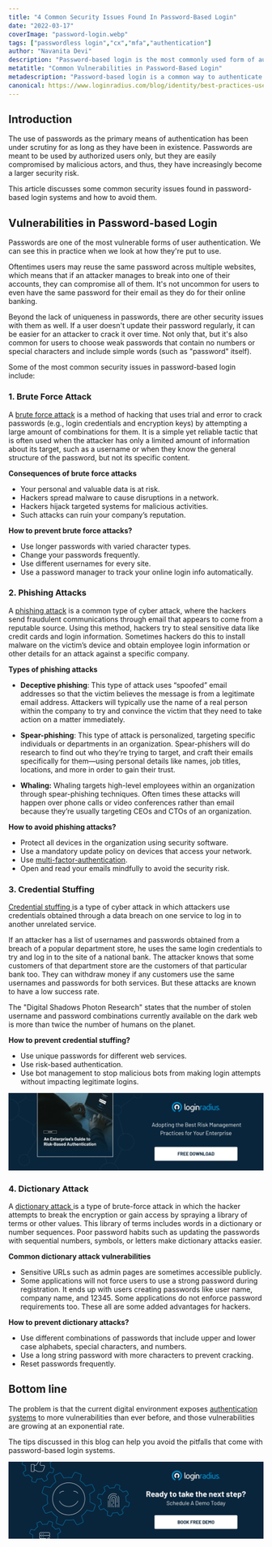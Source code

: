```yaml
---
title: "4 Common Security Issues Found In Password-Based Login"
date: "2022-03-17"
coverImage: "password-login.webp"
tags: ["passwordless login","cx","mfa","authentication"]
author: "Navanita Devi"
description: "Password-based login is the most commonly used form of authentication, but it's not always the most secure. This blog covers some of the common security issues found in password-based login systems and how to avoid them."
metatitle: "Common Vulnerabilities in Password-Based Login"
metadescription: "Password-based login is a common way to authenticate to a system, but it doesn't always offer strong security. Learn some tips to avoid the vulnerabilities."
canonical: https://www.loginradius.com/blog/identity/best-practices-username-password-authentication/
---
```

## Introduction  

The use of passwords as the primary means of authentication has been under scrutiny for as long as they have been in existence. Passwords are meant to be used by authorized users only, but they are easily compromised by malicious actors, and thus, they have increasingly become a larger security risk.

This article discusses some common security issues found in password-based login systems and how to avoid them.

## Vulnerabilities in Password-based Login

Passwords are one of the most vulnerable forms of user authentication. We can see this in practice when we look at how they're put to use. 

Oftentimes users may reuse the same password across multiple websites, which means that if an attacker manages to break into one of their accounts, they can compromise all of them. It's not uncommon for users to even have the same password for their email as they do for their online banking.

Beyond the lack of uniqueness in passwords, there are other security issues with them as well. If a user doesn't update their password regularly, it can be easier for an attacker to crack it over time. Not only that, but it's also common for users to choose weak passwords that contain no numbers or special characters and include simple words (such as "password" itself).

Some of the most common security issues in password-based login include:

### 1. Brute Force Attack

A [brute force attack](https://www.loginradius.com/blog/identity/brute-force-lockout/) is a method of hacking that uses trial and error to crack passwords (e.g., login credentials and encryption keys) by attempting a large amount of combinations for them. It is a simple yet reliable tactic that is often used when the attacker has only a limited amount of information about its target, such as a username or when they know the general structure of the password, but not its specific content.

**Consequences of brute force attacks**

* Your personal and valuable data is at risk.
* Hackers spread malware to cause disruptions in a network.
* Hackers hijack targeted systems for malicious activities. 
* Such attacks can ruin your company’s reputation. 

**How  to prevent brute force attacks?**

* Use longer passwords with varied character types.
* Change your passwords frequently.
* Use different usernames for every site.
* Use a password manager to track your online login info automatically.

### 2. Phishing Attacks 

A [phishing attack](https://www.loginradius.com/blog/identity/phishing-for-identity/) is a common type of cyber attack, where the hackers send fraudulent communications through email that appears to come from a reputable source. Using this method, hackers try to steal sensitive data like credit cards and login information. Sometimes hackers do this to install malware on the victim’s device and obtain employee login information or other details for an attack against a specific company. 

**Types of phishing attacks**

* **Deceptive phishing**: This type of attack uses “spoofed” email addresses so that the victim believes the message is from a legitimate email address. Attackers will typically use the name of a real person within the company to try and convince the victim that they need to take action on a matter immediately.

* **Spear-phishing**: This type of attack is personalized, targeting specific individuals or departments in an organization. Spear-phishers will do research to find out who they’re trying to target, and craft their emails specifically for them—using personal details like names, job titles, locations, and more in order to gain their trust. 

* **Whaling:** Whaling targets high-level employees within an organization through spear-phishing techniques. Often times these attacks will happen over phone calls or video conferences rather than email because they’re usually targeting CEOs and CTOs of an organization.

**How to avoid phishing attacks?**

* Protect all devices in the organization using security software.
* Use a mandatory update policy on devices that access your network.
* Use [multi-factor-authentication](https://www.loginradius.com/multi-factor-authentication/).
* Open and read your emails mindfully to avoid the security risk.

### 3. Credential Stuffing 

[Credential stuffing ](https://www.loginradius.com/blog/identity/prevent-credential-stuffing-attacks/)is a type of cyber attack in which attackers use credentials obtained through a data breach on one service to log in to another unrelated service.

If an attacker has a list of usernames and passwords obtained from a breach of a popular department store, he uses the same login credentials to try and log in to the site of a national bank. The attacker knows that some customers of that department store are the customers of that particular bank too. They can withdraw money if any customers use the same usernames and passwords for both services. But these attacks are known to have a low success rate.

The "Digital Shadows Photon Research" states that the number of stolen username and password combinations currently available on the dark web is more than twice the number of humans on the planet. 

**How to prevent credential stuffing?**

* Use unique passwords for different  web services.
* Use risk-based  authentication.
* Use bot management to stop malicious bots from making login attempts without impacting legitimate logins. 

[![GD-to-RBA](GD-to-RBA.webp)](https://www.loginradius.com/resource/an-enterprises-guide-to-risk-based-authentication/)

### 4. Dictionary Attack

A [dictionary attack ](https://www.loginradius.com/blog/identity/password-spraying/)is a type of brute-force attack in which the hacker attempts to break the encryption or gain access by spraying a library of terms or other values. This library of terms includes words in a dictionary or number sequences. Poor password habits such as updating the passwords with sequential numbers, symbols, or letters make dictionary attacks easier.

**Common dictionary attack vulnerabilities**

* Sensitive URLs such as admin pages are sometimes accessible publicly.
* Some applications will not force users to use a strong password during registration. It ends up with users creating passwords like user name, company name, and 12345. Some applications do not enforce password requirements too. These all are some added advantages for hackers.

**How to prevent dictionary attacks?**

* Use different combinations of passwords that include upper and lower case alphabets, special characters, and numbers.
* Use a long string password with more characters to prevent cracking.
* Reset passwords frequently.

## Bottom line

The problem is that the current digital environment exposes [authentication systems](https://www.loginradius.com/authentication/) to more vulnerabilities than ever before, and those vulnerabilities are growing at an exponential rate.

The tips discussed in this blog can help you avoid the pitfalls that come with password-based login systems.

[![book-a-free-demo-loginradius](../../assets/book-a-demo-loginradius.webp)](https://www.loginradius.com/contact-us?utm_source=blog&utm_medium=web&utm_campaign=common-vulnerabilities-password-based-login)
